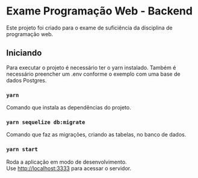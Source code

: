 # Exame Programação Web - Backend

Este projeto foi criado para o exame de suficiência da disciplina de programação web.

## Iniciando

Para executar o projeto é necessário ter o yarn instalado. Também é necessário preencher um .env conforme o exemplo com uma base de dados Postgres.

### `yarn`

Comando que instala as dependências do projeto.

### `yarn sequelize db:migrate `

Comando que faz as migrações, criando as tabelas, no banco de dados.

### `yarn start`

Roda a aplicação em modo de desenvolvimento.\
Use [http://localhost:3333](http://localhost:3333) para acessar o servidor.

